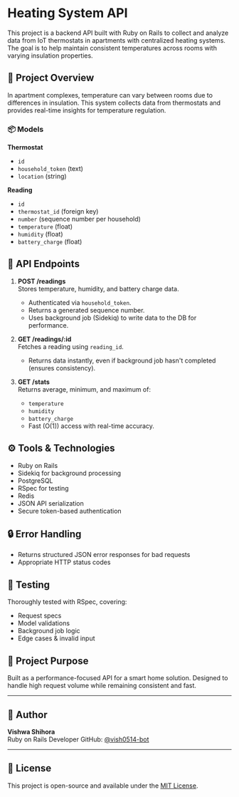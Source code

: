 # Heating System API

This project is a backend API built with Ruby on Rails to collect and analyze data from IoT thermostats in apartments with centralized heating systems. The goal is to help maintain consistent temperatures across rooms with varying insulation properties.

## 🚀 Project Overview

In apartment complexes, temperature can vary between rooms due to differences in insulation. This system collects data from thermostats and provides real-time insights for temperature regulation.

### 📦 Models

**Thermostat**
- `id`
- `household_token` (text)
- `location` (string)

**Reading**
- `id`
- `thermostat_id` (foreign key)
- `number` (sequence number per household)
- `temperature` (float)
- `humidity` (float)
- `battery_charge` (float)

## 📡 API Endpoints

1. **POST /readings**  
   Stores temperature, humidity, and battery charge data.  
   - Authenticated via `household_token`.  
   - Returns a generated sequence number.  
   - Uses background job (Sidekiq) to write data to the DB for performance.

2. **GET /readings/:id**  
   Fetches a reading using `reading_id`.  
   - Returns data instantly, even if background job hasn't completed (ensures consistency).

3. **GET /stats**  
   Returns average, minimum, and maximum of:
   - `temperature`
   - `humidity`
   - `battery_charge`  
   - Fast (O(1)) access with real-time accuracy.

## ⚙️ Tools & Technologies

- Ruby on Rails
- Sidekiq for background processing
- PostgreSQL
- RSpec for testing
- Redis
- JSON API serialization
- Secure token-based authentication

## 🔒 Error Handling

- Returns structured JSON error responses for bad requests
- Appropriate HTTP status codes

## 🧪 Testing

Thoroughly tested with RSpec, covering:
- Request specs
- Model validations
- Background job logic
- Edge cases & invalid input

## 📍 Project Purpose

Built as a performance-focused API for a smart home solution. Designed to handle high request volume while remaining consistent and fast.

---

## 👤 Author

**Vishwa Shihora**  
Ruby on Rails Developer
GitHub: [@vish0514-bot](https://github.com/vish0514-bot)

---

## 📄 License

This project is open-source and available under the [MIT License](LICENSE).
